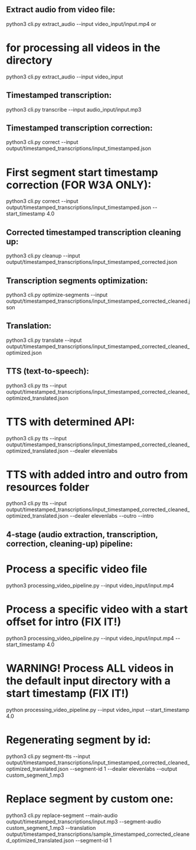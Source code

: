 ## Extract audio from video file:
python3 cli.py extract_audio --input video_input/input.mp4
or
# for processing all videos in the directory
python3 cli.py extract_audio --input video_input

## Timestamped transcription:
python3 cli.py transcribe --input audio_input/input.mp3

## Timestamped transcription correction:
python3 cli.py correct --input output/timestamped_transcriptions/input_timestamped.json

# First segment start timestamp correction (FOR W3A ONLY):
python3 cli.py correct --input output/timestamped_transcriptions/input_timestamped.json --start_timestamp 4.0

## Corrected timestamped transcription cleaning up:
python3 cli.py cleanup --input output/timestamped_transcriptions/input_timestamped_corrected.json

## Transcription segments optimization:
python3 cli.py optimize-segments --input output/timestamped_transcriptions/input_timestamped_corrected_cleaned.json

## Translation:
python3 cli.py translate --input output/timestamped_transcriptions/input_timestamped_corrected_cleaned_optimized.json 

## TTS (text-to-speech):
python3 cli.py tts --input output/timestamped_transcriptions/input_timestamped_corrected_cleaned_optimized_translated.json

# TTS with determined API:
python3 cli.py tts --input output/timestamped_transcriptions/input_timestamped_corrected_cleaned_optimized_translated.json --dealer elevenlabs

# TTS with added intro and outro from resources folder
python3 cli.py tts --input output/timestamped_transcriptions/input_timestamped_corrected_cleaned_optimized_translated.json --dealer elevenlabs --outro --intro


## 4-stage (audio extraction, transcription, correction, cleaning-up) pipeline:
# Process a specific video file
python3 processing_video_pipeline.py --input video_input/input.mp4

# Process a specific video with a start offset for intro (FIX IT!)
python3 processing_video_pipeline.py --input video_input/input.mp4 --start_timestamp 4.0

# WARNING! Process ALL videos in the default input directory with a start timestamp (FIX IT!)
python processing_video_pipeline.py --input video_input --start_timestamp 4.0

# Regenerating segment by id:
python3 cli.py segment-tts --input output/timestamped_transcriptions/input_timestamped_corrected_cleaned_optimized_translated.json --segment-id 1 --dealer elevenlabs --output custom_segment_1.mp3

# Replace segment by custom one:
python3 cli.py replace-segment --main-audio output/timestamped_transcriptions/input.mp3 --segment-audio custom_segment_1.mp3 --translation output/timestamped_transcriptions/sample_timestamped_corrected_cleaned_optimized_translated.json --segment-id 1